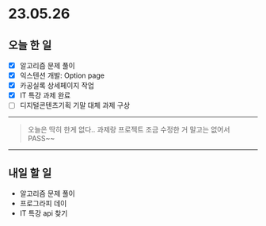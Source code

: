 # 23.05.26

## 오늘 한 일

- [x] 알고리즘 문제 풀이
- [x] 익스텐션 개발: Option page
- [x] 카공실록 상세페이지 작업
- [x] IT 특강 과제 완료
- [ ] 디지털콘텐츠기획 기말 대체 과제 구상

---

> 오늘은 딱히 한게 없다.. 과제랑 프로젝트 조금 수정한 거 말고는 없어서 PASS~~

---

## 내일 할 일

- 알고리즘 문제 풀이
- 프로그라피 데이
- IT 특강 api 찾기
